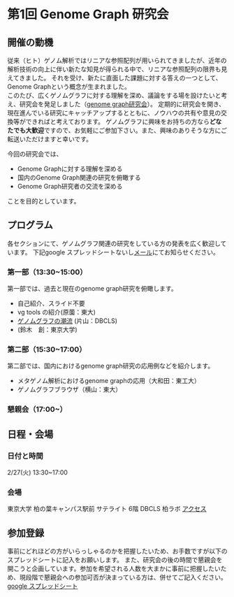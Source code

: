 # 第1回 Genome Graph 研究会

## 開催の動機
従来（ヒト）ゲノム解析ではリニアな参照配列が用いられてきましたが、近年の解析技術の向上に伴い新たな知見が得られる中で、リニアな参照配列の限界も見えてきました。
それを受け、新たに直面した課題に対する答えの一つとして、Genome Graphという概念が生まれました。<br>
このたび、広くゲノムグラフに対する理解を深め、議論をする場を設けたいと考え、研究会を発足しました（[genome graph研究会](https://genomegraph.github.io/website/)）。
定期的に研究会を開き、現在進んでいる研究にキャッチアップするとともに、ノウハウの共有や意見の交換等ができればと考えております。
ゲノムグラフに興味をお持ちの方なら<strong>どなたでも大歓迎</strong>ですので、お気軽にご参加下さい。また、興味のありそうな方にご転送いただけますと幸いです。

今回の研究会では、
- Genome Graphに対する理解を深める
- 国内のGenome Graph関連の研究を俯瞰する
- Genome Graph研究者の交流を深める

ことを目的としています。


## プログラム
各セクションにて、ゲノムグラフ関連の研究をしている方の発表を広く歓迎しています。
下記google スプレッドシートないし[メール](harazono_yoritaka_17@stu-cbms.k.u-tokyo.ac.jp)にてお知らせください。
### 第一部（13:30~15:00）
第一部では、過去と現在のgenome graph研究を俯瞰します。
- 自己紹介、スライド不要
- vg tools の紹介(原薗：東大)
- [ゲノムグラフの潮流](https://doi.org/10.6084/m9.figshare.5932681) (片山：DBCLS)
- (鈴木　創：東京大学)

### 第二部（15:30~17:00）
第二部では、国内におけるgenome graph研究の応用例などを紹介します。
- メタゲノム解析におけるgenome graphの応用（大和田：東工大）
- ゲノムグラフブラウザ（横山：東大）

### 懇親会（17:00~）


## 日程・会場
### 日付と時間
2/27(火) 13:30~17:00
### 会場
東京大学 柏の葉キャンパス駅前 サテライト 6階 DBCLS 柏ラボ
[アクセス](http://dbcls.rois.ac.jp/access)

## 参加登録
事前にどれほどの方がいらっしゃるのかを把握したいため、お手数ですが以下のスプレッドシートに記入をお願いします。
また、研究会の後の時間で懇親会を開こうと企画しています。参加を希望される人数を大まかに事前に把握したいため、現段階で懇親会への参加可否が決まっている方は、併せてご記入ください。
[google スプレッドシート](https://docs.google.com/spreadsheets/d/1kuLJ2U0ZJ2CsmqbuhcTKD_HqsUWTXT9Y21Lj6a08MjY/edit?usp=sharing)
